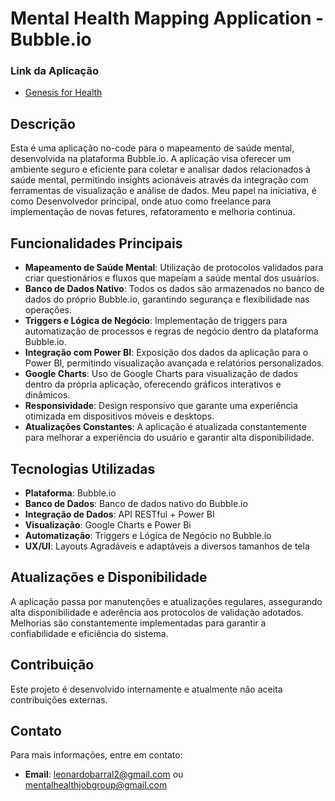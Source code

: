 # Mental Health Mapping Application - Bubble.io

### Link da Aplicação 
- [Genesis for Health](https://www.genesisforhealth.com)


## Descrição

Esta é uma aplicação no-code para o mapeamento de saúde mental, desenvolvida na plataforma Bubble.io. A aplicação visa oferecer um ambiente seguro e eficiente para coletar e analisar dados relacionados à saúde mental, permitindo insights acionáveis através da integração com ferramentas de visualização e análise de dados. Meu papel na iniciativa, é como Desenvolvedor principal, onde atuo como freelance para implementação de novas fetures, refatoramento e melhoria continua.

## Funcionalidades Principais

- **Mapeamento de Saúde Mental**: Utilização de protocolos validados para criar questionários e fluxos que mapeiam a saúde mental dos usuários.
- **Banco de Dados Nativo**: Todos os dados são armazenados no banco de dados do próprio Bubble.io, garantindo segurança e flexibilidade nas operações.
- **Triggers e Lógica de Negócio**: Implementação de triggers para automatização de processos e regras de negócio dentro da plataforma Bubble.io.
- **Integração com Power BI**: Exposição dos dados da aplicação para o Power BI, permitindo visualização avançada e relatórios personalizados.
- **Google Charts**: Uso de Google Charts para visualização de dados dentro da própria aplicação, oferecendo gráficos interativos e dinâmicos.
- **Responsividade**: Design responsivo que garante uma experiência otimizada em dispositivos móveis e desktops.
- **Atualizações Constantes**: A aplicação é atualizada constantemente para melhorar a experiência do usuário e garantir alta disponibilidade.


## Tecnologias Utilizadas

- **Plataforma**: Bubble.io
- **Banco de Dados**: Banco de dados nativo do Bubble.io
- **Integração de Dados**: API RESTful + Power BI
- **Visualização**: Google Charts e Power Bi
- **Automatização**: Triggers e Lógica de Negócio no Bubble.io
- **UX/UI**: Layouts Agradáveis e adaptáveis a diversos tamanhos de tela

## Atualizações e Disponibilidade

A aplicação passa por manutenções e atualizações regulares, assegurando alta disponibilidade e aderência aos protocolos de validação adotados. Melhorias são constantemente implementadas para garantir a confiabilidade e eficiência do sistema.

## Contribuição

Este projeto é desenvolvido internamente e atualmente não aceita contribuições externas.

## Contato

Para mais informações, entre em contato:
- **Email**: leonardobarral2@gmail.com ou mentalhealthjobgroup@gmail.com
